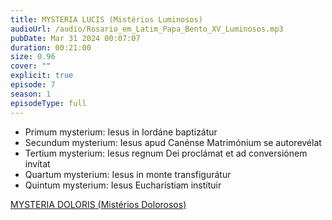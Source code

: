 ```yaml
---
title: MYSTERIA LUCIS (Mistérios Luminosos)
audioUrl: /audio/Rosario_em_Latim_Papa_Bento_XV_Luminosos.mp3
pubDate: Mar 31 2024 00:07:07
duration: 00:21:00
size: 0.96
cover: ""
explicit: true
episode: 7
season: 1
episodeType: full
---
```


  - Primum mysterium: Iesus in Iordáne baptizátur
  - Secundum mysterium: Iesus apud Canénse Matrimónium se autorevélat
  - Tertium mysterium: Iesus regnum Dei proclámat et ad conversiónem invítat
  - Quartum mysterium: Iesus in monte transfigurátur
  - Quintum mysterium: Iesus Eucharístiam instítuir

<div class="text-center mt-16">
  <a class="btn btn-accent mt-9" href="/episode/post08">MYSTERIA DOLORIS (Mistérios Dolorosos)</a>
</div>